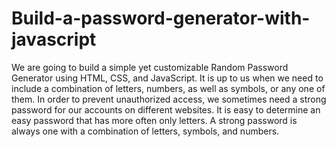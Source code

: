 # Build-a-password-generator-with-javascript

We are going to build a simple yet customizable Random Password Generator using HTML, CSS, and JavaScript. It is up to us when we need to include a combination of letters, numbers, as well as symbols, or any one of them.  In order to prevent unauthorized access, we sometimes need a strong password for our accounts on different websites. It is easy to determine an easy password that has more often only letters. A strong password is always one with a combination of letters, symbols, and numbers.
